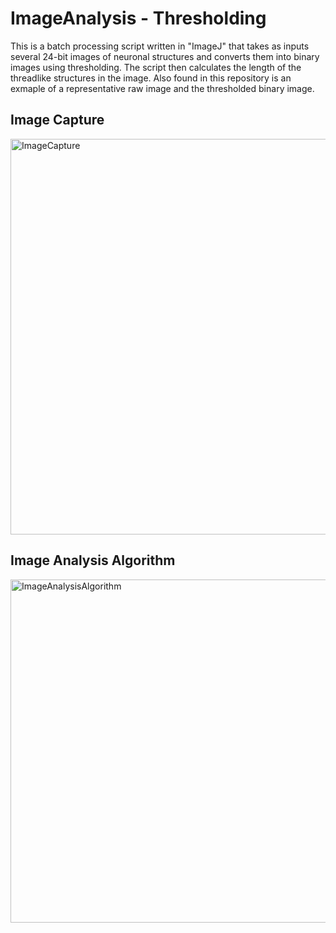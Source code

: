 # ImageAnalysis - Thresholding
This is a batch processing script written in "ImageJ" that takes as inputs several 24-bit images of neuronal structures 
and converts them into binary images using thresholding. The script then calculates the length of the threadlike 
structures in the image. Also found in this repository is an exmaple of a representative raw image and the thresholded binary image.

## Image Capture
<img width="633" alt="ImageCapture" src="https://user-images.githubusercontent.com/50377837/103464448-96bca080-4ce8-11eb-9328-c1a08e1bf7b3.PNG">

## Image Analysis Algorithm
<img width="549" alt="ImageAnalysisAlgorithm" src="https://user-images.githubusercontent.com/50377837/103464368-0e3e0000-4ce8-11eb-8e04-e05f8f2f8c28.PNG">
